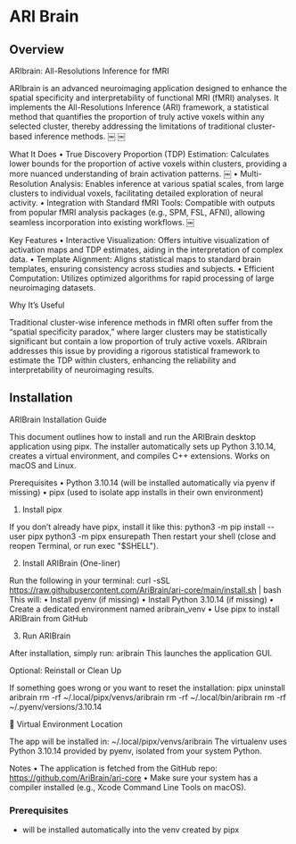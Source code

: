# ARI Brain

## Overview
ARIbrain: All-Resolutions Inference for fMRI

ARIbrain is an advanced neuroimaging application designed to enhance the spatial specificity and interpretability of functional MRI (fMRI) analyses. It implements the All-Resolutions Inference (ARI) framework, a statistical method that quantifies the proportion of truly active voxels within any selected cluster, thereby addressing the limitations of traditional cluster-based inference methods. ￼ ￼

What It Does
	•	True Discovery Proportion (TDP) Estimation: Calculates lower bounds for the proportion of active voxels within clusters, providing a more nuanced understanding of brain activation patterns. ￼
	•	Multi-Resolution Analysis: Enables inference at various spatial scales, from large clusters to individual voxels, facilitating detailed exploration of neural activity.
	•	Integration with Standard fMRI Tools: Compatible with outputs from popular fMRI analysis packages (e.g., SPM, FSL, AFNI), allowing seamless incorporation into existing workflows. ￼

Key Features
	•	Interactive Visualization: Offers intuitive visualization of activation maps and TDP estimates, aiding in the interpretation of complex data.
	•	Template Alignment: Aligns statistical maps to standard brain templates, ensuring consistency across studies and subjects.
	•	Efficient Computation: Utilizes optimized algorithms for rapid processing of large neuroimaging datasets.

Why It’s Useful

Traditional cluster-wise inference methods in fMRI often suffer from the “spatial specificity paradox,” where larger clusters may be statistically significant but contain a low proportion of truly active voxels. ARIbrain addresses this issue by providing a rigorous statistical framework to estimate the TDP within clusters, enhancing the reliability and interpretability of neuroimaging results.


## Installation

ARIBrain Installation Guide

This document outlines how to install and run the ARIBrain desktop application using pipx. The installer automatically sets up Python 3.10.14, creates a virtual environment, and compiles C++ extensions. Works on macOS and Linux.
 
Prerequisites
•	Python 3.10.14 (will be installed automatically via pyenv if missing)
•	pipx (used to isolate app installs in their own environment)
 
1. Install 
pipx

If you don’t already have pipx, install it like this:
python3 -m pip install --user pipx
python3 -m pipx ensurepath
Then restart your shell (close and reopen Terminal, or run exec "$SHELL").
 
2. Install ARIBrain (One-liner)

Run the following in your terminal:
curl -sSL https://raw.githubusercontent.com/AriBrain/ari-core/main/install.sh | bash
This will:
•	Install pyenv (if missing)
•	Install Python 3.10.14 (if missing)
•	Create a dedicated environment named aribrain_venv
•	Use pipx to install ARIBrain from GitHub
 
3. Run ARIBrain

After installation, simply run:
aribrain
This launches the application GUI.
 
Optional: Reinstall or Clean Up

If something goes wrong or you want to reset the installation:
pipx uninstall aribrain
rm -rf ~/.local/pipx/venvs/aribrain
rm -rf ~/.local/bin/aribrain
rm -rf ~/.pyenv/versions/3.10.14
 
📁 Virtual Environment Location

The app will be installed in:
~/.local/pipx/venvs/aribrain
The virtualenv uses Python 3.10.14 provided by pyenv, isolated from your system Python.
 
Notes
•	The application is fetched from the GitHub repo: https://github.com/AriBrain/ari-core
•	Make sure your system has a compiler installed (e.g., Xcode Command Line Tools on macOS).

### Prerequisites
- will be installed automatically into the venv created by pipx

